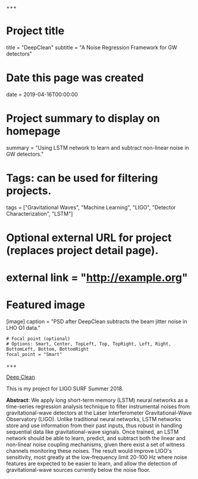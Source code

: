 +++
# Project title
title = "DeepClean" 
subtitle = "A Noise Regression Framework for GW detectors"

# Date this page was created
date = 2019-04-16T00:00:00

# Project summary to display on homepage
summary = "Using LSTM network to learn and subtract non-linear noise in GW detectors."

# Tags: can be used for filtering projects.
tags = ["Gravitational Waves", "Machine Learning", "LIGO", "Detector Characterization", "LSTM"]

# Optional external URL for project (replaces project detail page).
# external link = "http://example.org"

# Featured image

[image]
    caption = "PSD after DeepClean subtracts the beam jitter noise in LHO O1 data."

    # Focal point (optional)
    # Options: Smart, Center, TopLeft, Top, TopRight, Left, Right, BottomLeft, Bottom, BottomRight
    focal_point = "Smart"

+++

[Deep Clean](deepclean.pdf)

This is my project for LIGO SURF Summer 2018.

**Abstract**: We apply long short-term memory (LSTM) neural networks as a time-series regression analysis technique to filter instrumental noises from gravitational-wave detectors at the Laser Interferometer Gravitational-Wave Observatory (LIGO). Unlike traditional neural networks, LSTM networks store and use information from their past inputs, thus robust in handling sequential data like gravitational-wave signals. Once trained, an LSTM network should be able to learn, predict, and subtract both the linear and non-linear noise coupling mechanisms, given there exist a set of witness channels monitoring these noises. The result would improve LIGO's sensitivity, most greatly at the low-frequency limit 20-100 Hz where noise features are expected to be easier to learn, and allow the detection of gravitational-wave sources currently below the noise floor.






